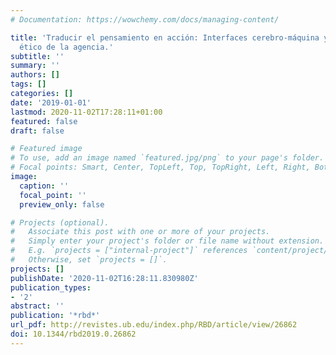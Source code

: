 ```yaml
---
# Documentation: https://wowchemy.com/docs/managing-content/

title: 'Traducir el pensamiento en acción: Interfaces cerebro-máquina y el problema
  ético de la agencia.'
subtitle: ''
summary: ''
authors: []
tags: []
categories: []
date: '2019-01-01'
lastmod: 2020-11-02T17:28:11+01:00
featured: false
draft: false

# Featured image
# To use, add an image named `featured.jpg/png` to your page's folder.
# Focal points: Smart, Center, TopLeft, Top, TopRight, Left, Right, BottomLeft, Bottom, BottomRight.
image:
  caption: ''
  focal_point: ''
  preview_only: false

# Projects (optional).
#   Associate this post with one or more of your projects.
#   Simply enter your project's folder or file name without extension.
#   E.g. `projects = ["internal-project"]` references `content/project/deep-learning/index.md`.
#   Otherwise, set `projects = []`.
projects: []
publishDate: '2020-11-02T16:28:11.830980Z'
publication_types:
- '2'
abstract: ''
publication: '*rbd*'
url_pdf: http://revistes.ub.edu/index.php/RBD/article/view/26862
doi: 10.1344/rbd2019.0.26862
---
```

